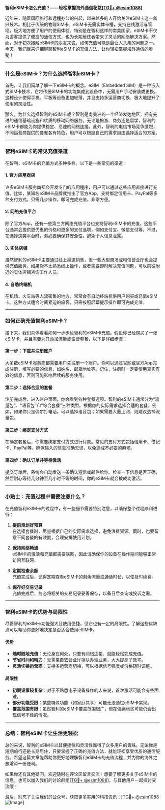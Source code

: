 **智利eSIM卡怎么充值？——轻松掌握海外通信秘笈[[TG💪+ @esim1088](https://t.me/s/esim1088)]**

近年来，随着国际旅行和远程办公的兴起，越来越多的人开始关注eSIM卡这一新兴技术。相比于传统的物理SIM卡，eSIM卡无需实体卡槽，支持在线激活与管理，极大地方便了用户的使用体验。特别是在智利这样的南美国家，eSIM卡不仅为游客提供了便捷的通信方式，也为长期居住者带来了灵活的网络解决方案。然而，对于初次接触eSIM卡的朋友来说，如何充值可能是最让人头疼的问题之一。今天，我们就来详细聊聊智利eSIM卡的充值方法，让你轻松掌握海外通信的奥秘！

---

### **什么是eSIM卡？为什么选择智利eSIM卡？**

首先，让我们简单了解一下eSIM卡的概念。eSIM（Embedded SIM）是一种嵌入式SIM卡技术，它将传统SIM卡的功能集成到设备中，无需用户手动安装或更换。这种设计使得手机、平板等设备更加轻薄，并且支持多运营商切换，极大地提升了使用的灵活性。

那么，为什么选择智利的eSIM卡呢？智利是南美洲的一个经济发达地区，拥有先进的通信基础设施和优质的移动网络服务。无论是旅游、商务还是留学，智利的eSIM卡都能为你提供稳定、高速的网络连接。此外，智利的电信市场竞争激烈，不同运营商提供的套餐各有特色，用户可以根据自己的需求自由选择适合的方案。

---

### **智利eSIM卡的常见充值渠道**

在智利，eSIM卡的充值方式多种多样，以下是一些常见的渠道：

#### **1. 官方应用商店**
许多eSIM卡服务商都会开发专门的应用程序，用户可以通过这些应用直接进行充值。比如，某知名eSIM卡品牌就推出了官方App，支持绑定信用卡、PayPal等多种支付方式。只需几步操作，即可完成充值，非常方便。

#### **2. 网络充值平台**
除了官方App，还有一些第三方网络充值平台也支持智利eSIM卡的充值。这些平台通常会提供更优惠的价格和更多的支付选项，例如支付宝、微信支付等。不过，在选择这类平台时，务必要确保其安全性，避免个人信息泄露。

#### **3. 实体店铺**
虽然智利的eSIM卡主要通过线上渠道销售，但一些大型商场或电信营业厅也会提供充值服务。如果你不太熟悉线上操作，或者需要即时解决充值问题，可以前往附近的实体店铺咨询工作人员。

#### **4. 自助终端机**
在机场、火车站等人流密集的地方，常常会有自助终端机供用户购买或充值eSIM卡。这种方式适合时间紧迫的旅客，只需按照屏幕提示操作即可完成充值。

---

### **如何正确充值智利eSIM卡？**

接下来，我们具体看看如何一步步给智利的eSIM卡充值。假设你已经购买了一张eSIM卡，并且需要为其添加流量或语音套餐，以下是详细步骤：

#### **第一步：下载并注册账户**
大多数eSIM卡服务商都需要用户先注册一个账户。你可以通过官网或官方App完成注册，填写必要的信息，如姓名、邮箱地址等。记住，注册时一定要使用真实有效的信息，否则可能影响后续的服务使用。

#### **第二步：选择合适的套餐**
注册完成后，进入账户页面，你会看到各种套餐选项。智利的eSIM卡通常分为“流量包”、“语音包”和“综合套餐”三种类型。根据你的实际需求选择合适的套餐。例如，如果你只是偶尔打电话，可以选择语音包；如果需要大量上网，则建议选择流量包。

#### **第三步：绑定支付方式**
在确定套餐后，你需要绑定支付方式进行付款。常见的支付方式包括信用卡、借记卡、PayPal等。确保输入的信息准确无误，以免造成不必要的麻烦。

#### **第四步：确认订单并等待激活**
提交订单后，系统会自动发送一条确认短信或邮件给你。检查一下信息是否正确，然后耐心等待几分钟至几小时不等的时间，你的eSIM卡就会被成功激活。

---

### **小贴士：充值过程中需要注意什么？**

在充值智利eSIM卡的过程中，有一些细节需要特别注意，以确保整个过程顺利进行：

1. **提前规划好预算**  
   在选择套餐时，尽量根据自己的实际需求选择，避免浪费资源。同时，也要留意不同套餐的有效期，合理安排使用计划。

2. **保持网络畅通**  
   eSIM卡的激活和充值都需要联网，因此请确保你的设备在操作期间能够正常访问互联网。

3. **定期检查余额**  
   充值完成后，记得定期查看eSIM卡的剩余流量或通话时长，以便及时续费。

4. **保存好交易记录**  
   充值完成后，务必将相关的交易记录妥善保存，以备日后查询或投诉之需。

---

### **智利eSIM卡的优势与局限性**

尽管智利的eSIM卡功能强大且使用便捷，但它也有一定的局限性。了解这些优缺点可以帮助你更好地决定是否适合使用eSIM卡。

#### **优势**
- **随时随地充值**：无论身在何处，只要有网络连接，就能轻松完成充值。
- **节省时间和精力**：无需亲自去营业厅排队办理业务，大大提高了效率。
- **灵活切换运营商**：支持多运营商切换，可以根据信号强度或价格随时调整。

#### **局限性**
- **初期设置较复杂**：对于不熟悉电子设备操作的人来说，首次激活可能会有些困难。
- **部分功能受限**：某些特殊功能（如家庭共享）可能无法通过eSIM卡实现。
- **覆盖范围有限**：虽然智利的eSIM卡覆盖范围很广，但在偏远地区可能仍会出现信号不佳的情况。

---

### **总结：智利eSIM卡让生活更轻松**

总的来说，智利的eSIM卡以其便捷性和灵活性赢得了众多用户的青睐。无论你是短期旅行还是长期居住，只要掌握了正确的充值方法，就能轻松享受优质的通信服务。希望这篇文章能帮助你更好地理解智利eSIM卡的充值流程，并为你的海外之旅增添一份便利。

如果你还有其他疑问，欢迎随时在评论区留言交流！想要了解更多关于eSIM卡的信息，也可以加入我们的讨论群组[[TG💪+ @esim1088](https://t.me/s/esim1088)]，与其他用户一起探讨交流哦！

最后，别忘了关注我们的公众号，获取更多实用的科技资讯！[[TG💪+ @esim1088](https://t.me/s/esim1088) ![Image](https://i.postimg.cc/4NQfJmqS/Snipaste-2025-05-13-00-14-12.png)]